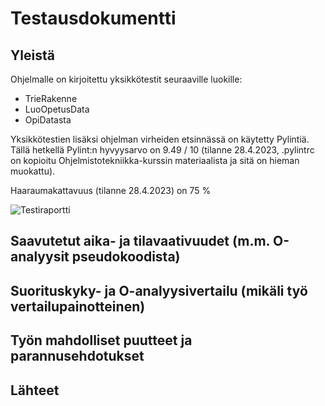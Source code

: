 # **Testausdokumentti**

## **Yleistä**

Ohjelmalle on kirjoitettu yksikkötestit seuraaville luokille:
- TrieRakenne
- LuoOpetusData
- OpiDatasta

Yksikkötestien lisäksi ohjelman virheiden etsinnässä on käytetty Pylintiä. Tällä hetkellä Pylint:n hyvyysarvo on 9.49 / 10 (tilanne 28.4.2023, .pylintrc on kopioitu Ohjelmistotekniikka-kurssin materiaalista ja sitä on hieman muokattu).

Haaraumakattavuus (tilanne 28.4.2023) on 75 %

![Testiraportti](https://github.com/vtonteri/Algoritmisovellus/tree/master/dokumentaatio/testiraportti.jpg)

## **Saavutetut aika- ja tilavaativuudet (m.m. O-analyysit pseudokoodista)**


## **Suorituskyky- ja O-analyysivertailu (mikäli työ vertailupainotteinen)**


## **Työn mahdolliset puutteet ja parannusehdotukset**


## **Lähteet**
